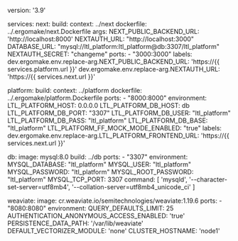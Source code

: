 version: '3.9'

services:
  next:
    build:
      context: ../next
      dockerfile: ../.ergomake/next.Dockerfile
      args:
        NEXT_PUBLIC_BACKEND_URL: 'http://localhost:8000'
        NEXTAUTH_URL: "http://localhost:3000"
        DATABASE_URL: "mysql://ltl_platform:ltl_platform@db:3307/ltl_platform"
        NEXTAUTH_SECRET: "changeme"
    ports:
      - "3000:3000"
    labels:
      dev.ergomake.env.replace-arg.NEXT_PUBLIC_BACKEND_URL: 'https://{{ services.platform.url }}'
      dev.ergomake.env.replace-arg.NEXTAUTH_URL: 'https://{{ services.next.url }}'

  platform:
    build:
      context: ../platform
      dockerfile: ../.ergomake/platform.Dockerfile
    ports:
      - "8000:8000"
    environment:
      LTL_PLATFORM_HOST: 0.0.0.0
      LTL_PLATFORM_DB_HOST: db
      LTL_PLATFORM_DB_PORT: "3307"
      LTL_PLATFORM_DB_USER: "ltl_platform"
      LTL_PLATFORM_DB_PASS: "ltl_platform"
      LTL_PLATFORM_DB_BASE: "ltl_platform"
      LTL_PLATFORM_FF_MOCK_MODE_ENABLED: "true"
    labels:
      dev.ergomake.env.replace-arg.LTL_PLATFORM_FRONTEND_URL: 'https://{{ services.next.url }}'

  db:
    image: mysql:8.0
    build: ../db
    ports:
      - "3307"
    environment:
      MYSQL_DATABASE: "ltl_platform"
      MYSQL_USER: "ltl_platform"
      MYSQL_PASSWORD: "ltl_platform"
      MYSQL_ROOT_PASSWORD: "ltl_platform"
      MYSQL_TCP_PORT: 3307
    command: [ 'mysqld', '--character-set-server=utf8mb4', '--collation-server=utf8mb4_unicode_ci' ]

  weaviate:
    image: cr.weaviate.io/semitechnologies/weaviate:1.19.6
    ports:
      - "8080:8080"
    environment:
      QUERY_DEFAULTS_LIMIT: 25
      AUTHENTICATION_ANONYMOUS_ACCESS_ENABLED: 'true'
      PERSISTENCE_DATA_PATH: '/var/lib/weaviate'
      DEFAULT_VECTORIZER_MODULE: 'none'
      CLUSTER_HOSTNAME: 'node1'

